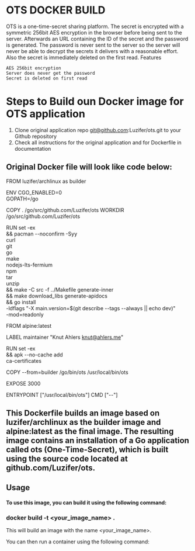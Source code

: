 # OTS DOCKER BUILD

OTS is a one-time-secret sharing platform. The secret is encrypted with a symmetric 256bit AES encryption in the browser before being sent to the server. Afterwards an URL containing the ID of the secret and the password is generated. The password is never sent to the server so the server will never be able to decrypt the secrets it delivers with a reasonable effort. Also the secret is immediately deleted on the first read.
Features

    AES 256bit encryption
    Server does never get the password
    Secret is deleted on first read

# Steps to Build oun Docker image for  OTS application 

1) Clone  original  application repo git@github.com:Luzifer/ots.git to your Github repository
2) Check all instructions for the  original  application and  for Dockerfile in documentation 
## Original Docker  file will look like  code  below:

FROM luzifer/archlinux as builder

ENV CGO_ENABLED=0 \
    GOPATH=/go

COPY . /go/src/github.com/Luzifer/ots
WORKDIR /go/src/github.com/Luzifer/ots

RUN set -ex \
 && pacman --noconfirm -Syy \
      curl \
      git \
      go \
      make \
      nodejs-lts-fermium \
      npm \
      tar \
      unzip \
 && make -C src -f ../Makefile generate-inner \
 && make download_libs generate-apidocs \
 && go install \
      -ldflags "-X main.version=$(git describe --tags --always || echo dev)" \
      -mod=readonly


FROM alpine:latest

LABEL maintainer "Knut Ahlers <knut@ahlers.me>"

RUN set -ex \
 && apk --no-cache add \
      ca-certificates

COPY --from=builder /go/bin/ots /usr/local/bin/ots

EXPOSE 3000

ENTRYPOINT ["/usr/local/bin/ots"]
CMD ["--"]


## This Dockerfile builds an image based on luzifer/archlinux as the builder image and alpine:latest as the final image. The resulting image contains an installation of a Go application called ots (One-Time-Secret), which is built using the source code located at github.com/Luzifer/ots.

## Usage
#### To use this image, you can build it using the following command:


### docker build -t <your_image_name> .

This will build an image with the name <your_image_name>.

You can then run a container using the following command:

